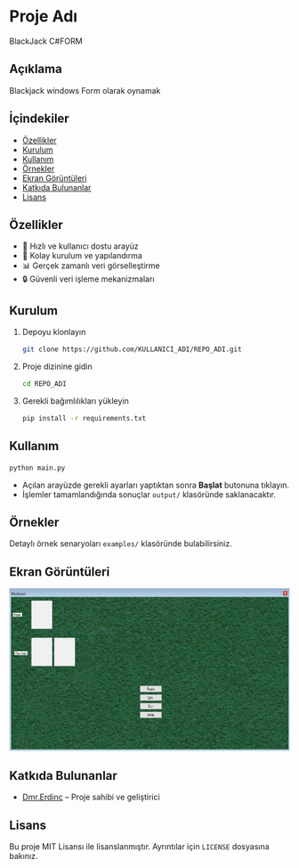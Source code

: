 
# Proje Adı
BlackJack C#FORM


## Açıklama

Blackjack windows Form olarak oynamak

## İçindekiler

- [Özellikler](#özellikler)
- [Kurulum](#kurulum)
- [Kullanım](#kullanım)
- [Örnekler](#örnekler)
- [Ekran Görüntüleri](#ekran-görüntüleri)
- [Katkıda Bulunanlar](#katkıda-bulunanlar)
- [Lisans](#lisans)

## Özellikler

- 🚀 Hızlı ve kullanıcı dostu arayüz  
- 🔧 Kolay kurulum ve yapılandırma  
- 📊 Gerçek zamanlı veri görselleştirme  
- 🔒 Güvenli veri işleme mekanizmaları  

## Kurulum

1. Depoyu klonlayın  
   ```bash
   git clone https://github.com/KULLANICI_ADI/REPO_ADI.git
   ```
2. Proje dizinine gidin  
   ```bash
   cd REPO_ADI
   ```
3. Gerekli bağımlılıkları yükleyin  
   ```bash
   pip install -r requirements.txt
   ```

## Kullanım

```bash
python main.py
```

- Açılan arayüzde gerekli ayarları yaptıktan sonra **Başlat** butonuna tıklayın.  
- İşlemler tamamlandığında sonuçlar `output/` klasöründe saklanacaktır.

## Örnekler

Detaylı örnek senaryoları `examples/` klasöründe bulabilirsiniz.

## Ekran Görüntüleri

![Ana Ekran](1.PNG)

## Katkıda Bulunanlar

- [Dmr.Erdinc](https://github.com/DmrErdinc) – Proje sahibi ve geliştirici

## Lisans

Bu proje MIT Lisansı ile lisanslanmıştır. Ayrıntılar için `LICENSE` dosyasına bakınız.
